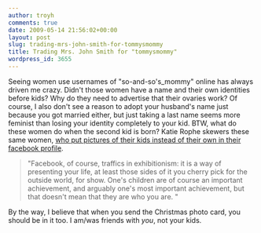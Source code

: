 ```yaml
---
author: troyh
comments: true
date: 2009-05-14 21:56:02+00:00
layout: post
slug: trading-mrs-john-smith-for-tommysmommy
title: Trading Mrs. John Smith for "tommysmommy"
wordpress_id: 3655
---
```


Seeing women use usernames of "so-and-so's_mommy" online has always driven me crazy.  Didn't those women have a name and their own identities before kids?  Why do they need to advertise that their ovaries work?  Of course, I also don't see a reason to adopt your husband's name just because you got married either, but just taking a last name seems more feminist than losing your identity completely to your kid.  BTW, what do these women do when the second kid is born? Katie Rophe skewers these same women, [who put pictures of their kids instead of their own in their facebook profile](http://www.doublex.com/section/life/get-your-kid-your-facebook-page).



<blockquote>"Facebook, of course, traffics in exhibitionism: it is a way of presenting your life, at least those sides of it you cherry pick for the outside world, for show. One's children are of course an important achievement, and arguably one's most important achievement, but that doesn't mean that they are who you are. "</blockquote>



By the way, I believe that when you send the Christmas photo card, you should be in it too.  I am/was friends with *you*, not your kids.
